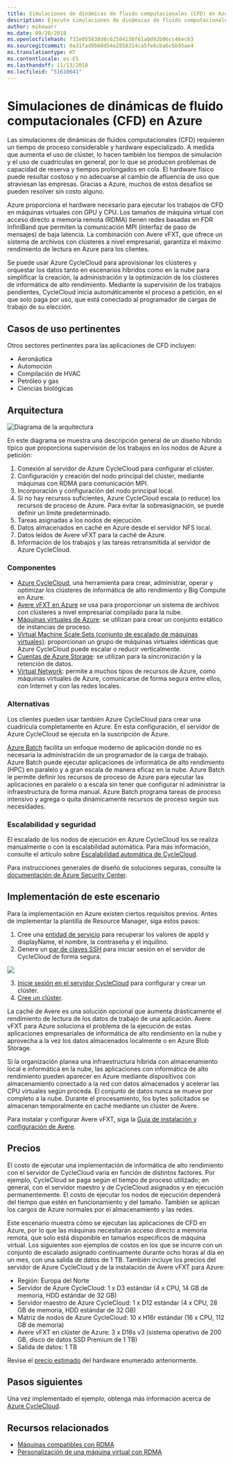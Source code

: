 ```yaml
---
title: Simulaciones de dinámicas de fluido computacionales (CFD) en Azure
description: Ejecute simulaciones de dinámicas de fluido computacionales (CFD) en Azure.
author: mikewarr
ms.date: 09/20/2018
ms.openlocfilehash: f32e055838d6c62584130f61a0d92b06cc46ec63
ms.sourcegitcommit: 0a31fad9b68d54e2858314ca5fe6cba6c6b95ae4
ms.translationtype: HT
ms.contentlocale: es-ES
ms.lasthandoff: 11/13/2018
ms.locfileid: "51610641"
---
```

# <a name="running-computational-fluid-dynamics-cfd-simulations-on-azure"></a>Simulaciones de dinámicas de fluido computacionales (CFD) en Azure

Las simulaciones de dinámicas de fluidos computacionales (CFD) requieren un tiempo de proceso considerable y hardware especializado. A medida que aumenta el uso de clúster, lo hacen también los tiempos de simulación y el uso de cuadrículas en general, por lo que se producen problemas de capacidad de reserva y tiempos prolongados en cola. El hardware físico puede resultar costoso y no adecuarse al cambio de afluencia de uso que atraviesan las empresas. Gracias a Azure, muchos de estos desafíos se pueden resolver sin costo alguno.

Azure proporciona el hardware necesario para ejecutar los trabajos de CFD en máquinas virtuales con GPU y CPU. Los tamaños de máquina virtual con acceso directo a memoria remota (RDMA) tienen redes basadas en FDR InfiniBand que permiten la comunicación MPI (interfaz de paso de mensajes) de baja latencia. La combinación con Avere vFXT, que ofrece un sistema de archivos con clústeres a nivel empresarial, garantiza el máximo rendimiento de lectura en Azure para los clientes.

Se puede usar Azure CycleCloud para aprovisionar los clústeres y orquestar los datos tanto en escenarios híbridos como en la nube para simplificar la creación, la administración y la optimización de los clústeres de informática de alto rendimiento. Mediante la supervisión de los trabajos pendientes, CycleCloud inicia automáticamente el proceso a petición, en el que solo paga por uso, que está conectado al programador de cargas de trabajo de su elección.

## <a name="relevant-use-cases"></a>Casos de uso pertinentes

Otros sectores pertinentes para las aplicaciones de CFD incluyen:

* Aeronáutica
* Automoción
* Compilación de HVAC
* Petróleo y gas
* Ciencias biológicas

## <a name="architecture"></a>Arquitectura

![Diagrama de la arquitectura][architecture]

En este diagrama se muestra una descripción general de un diseño híbrido típico que proporciona supervisión de los trabajos en los nodos de Azure a petición:

1. Conexión al servidor de Azure CycleCloud para configurar el clúster.
2. Configuración y creación del nodo principal del clúster, mediante máquinas con RDMA para comunicación MPI.
3. Incorporación y configuración del nodo principal local.
4. Si no hay recursos suficientes, Azure CycleCloud escala (o reduce) los recursos de proceso de Azure. Para evitar la sobreasignación, se puede definir un límite predeterminado.
5. Tareas asignadas a los nodos de ejecución.
6. Datos almacenados en caché en Azure desde el servidor NFS local.
7. Datos leídos de Avere vFXT para la caché de Azure.
8. Información de los trabajos y las tareas retransmitida al servidor de Azure CycleCloud.

### <a name="components"></a>Componentes

* [Azure CycleCloud][cyclecloud], una herramienta para crear, administrar, operar y optimizar los clústeres de informática de alto rendimiento y Big Compute en Azure.
* [Avere vFXT en Azure][avere] se usa para proporcionar un sistema de archivos con clústeres a nivel empresarial compilado para la nube.
* [Máquinas virtuales de Azure][vms]: se utilizan para crear un conjunto estático de instancias de proceso.
* [Virtual Machine Scale Sets (conjunto de escalado de máquinas virtuales)][vmss]: proporcionan un grupo de máquinas virtuales idénticas que Azure CycleCloud puede escalar o reducir verticalmente.
* [Cuentas de Azure Storage](/azure/storage/common/storage-introduction): se utilizan para la sincronización y la retención de datos.
* [Virtual Network](/azure/virtual-network/virtual-networks-overview): permite a muchos tipos de recursos de Azure, como máquinas virtuales de Azure, comunicarse de forma segura entre ellos, con Internet y con las redes locales.

### <a name="alternatives"></a>Alternativas

Los clientes pueden usar también Azure CycleCloud para crear una cuadrícula completamente en Azure. En esta configuración, el servidor de Azure CycleCloud se ejecuta en la suscripción de Azure.

[Azure Batch][batch] facilita un enfoque moderno de aplicación donde no es necesaria la administración de un programador de la carga de trabajo. Azure Batch puede ejecutar aplicaciones de informática de alto rendimiento (HPC) en paralelo y a gran escala de manera eficaz en la nube. Azure Batch le permite definir los recursos de proceso de Azure para ejecutar las aplicaciones en paralelo o a escala sin tener que configurar ni administrar la infraestructura de forma manual. Azure Batch programa tareas de proceso intensivo y agrega o quita dinámicamente recursos de proceso según sus necesidades.

### <a name="scalability-and-security"></a>Escalabilidad y seguridad

El escalado de los nodos de ejecución en Azure CycleCloud los se realiza manualmente o con la escalabilidad automática. Para más información, consulte el artículo sobre [Escalabilidad automática de CycleCloud][cycle-scale].

Para instrucciones generales de diseño de soluciones seguras, consulte la [documentación de Azure Security Center][security].

## <a name="deploy-this-scenario"></a>Implementación de este escenario

Para la implementación en Azure existen ciertos requisitos previos. Antes de implementar la plantilla de Resource Manager, siga estos pasos:
1. Cree una [entidad de servicio][cycle-svcprin] para recuperar los valores de appId y displayName, el nombre, la contraseña y el inquilino.
2. Genere un [par de claves SSH][cycle-ssh] para iniciar sesión en el servidor de CycleCloud de forma segura.

<a href="https://portal.azure.com/#create/Microsoft.Template/uri/https%3A%2F%2Fraw.githubusercontent.com%2FCycleCloudCommunity%2Fcyclecloud_arm%2Fmaster%2Fazuredeploy.json" target="_blank">
    <img src="https://azuredeploy.net/deploybutton.png"/>
</a>

3. [Inicie sesión en el servidor CycleCloud][cycle-login] para configurar y crear un clúster.
4. [Cree un clúster][cycle-create].

La caché de Avere es una solución opcional que aumenta drásticamente el rendimiento de lectura de los datos de trabajo de una aplicación. Avere vFXT para Azure soluciona el problema de la ejecución de estas aplicaciones empresariales de informática de alto rendimiento en la nube y aprovecha a la vez los datos almacenados localmente o en Azure Blob Storage.

Si la organización planea una infraestructura híbrida con almacenamiento local e informática en la nube, las aplicaciones con informática de alto rendimiento pueden aparecer en Azure mediante dispositivos con almacenamiento conectado a la red con datos almacenados y acelerar las CPU virtuales según proceda. El conjunto de datos nunca se mueve por completo a la nube. Durante el procesamiento, los bytes solicitados se almacenan temporalmente en caché mediante un clúster de Avere.

Para instalar y configurar Avere vFXT, siga la [Guía de instalación y configuración de Avere][avere].

## <a name="pricing"></a>Precios

El costo de ejecutar una implementación de informática de alto rendimiento con el servidor de CycleCloud varía en función de distintos factores. Por ejemplo, CycleCloud se paga según el tiempo de proceso utilizado; en general, con el servidor maestro y de CycleCloud asignados y en ejecución permanentemente. El costo de ejecutar los nodos de ejecución dependerá del tiempo que estén en funcionamiento y del tamaño. También se aplican los cargos de Azure normales por el almacenamiento y las redes.

Este escenario muestra cómo se ejecutan las aplicaciones de CFD en Azure, por lo que las máquinas necesitarán acceso directo a memoria remota, que solo está disponible en tamaños específicos de máquina virtual. Los siguientes son ejemplos de costos en los que se incurre con un conjunto de escalado asignado continuamente durante ocho horas al día en un mes, con una salida de datos de 1 TB. También incluye los precios del servidor de Azure CycleCloud y de la instalación de Avere vFXT para Azure:

* Región: Europa del Norte
* Servidor de Azure CycleCloud: 1 x D3 estándar (4 x CPU, 14 GB de memoria, HDD estándar de 32 GB)
* Servidor maestro de Azure CycleCloud: 1 x D12 estándar (4 x CPU, 28 GB de memoria, HDD estándar de 32 GB)
* Matriz de nodos de Azure CycleCloud: 10 x H16r estándar (16 x CPU, 112 GB de memoria)
* Avere vFXT en clúster de Azure: 3 x D16s v3 (sistema operativo de 200 GB, disco de datos SSD Premium de 1 TB)
* Salida de datos: 1 TB

Revise el [precio estimado][pricing] del hardware enumerado anteriormente.

## <a name="next-steps"></a>Pasos siguientes

Una vez implementado el ejemplo, obtenga más información acerca de [Azure CycleCloud][cyclecloud].

## <a name="related-resources"></a>Recursos relacionados

* [Máquinas compatibles con RDMA][rdma]
* [Personalización de una máquina virtual con RDMA][rdma-custom]

<!-- links -->
[architecture]: ./media/architecture-hpc-cfd.png
[calculator]: https://azure.com/e/
[availability]: /azure/architecture/checklist/availability
[resource-groups]: /azure/azure-resource-manager/resource-group-overview
[resiliency]: /azure/architecture/resiliency/
[security]: /azure/security/
[scalability]: /azure/architecture/checklist/scalability
[vmss]: /azure/virtual-machine-scale-sets/overview
[cyclecloud]: /azure/cyclecloud/
[rdma]: /azure/virtual-machines/windows/sizes-hpc#rdma-capable-instances
[gpu]: /azure/virtual-machines/windows/sizes-gpu
[hpcsizes]: /azure/virtual-machines/windows/sizes-hpc
[vms]: /azure/virtual-machines/
[low-pri]: /azure/virtual-machine-scale-sets/virtual-machine-scale-sets-use-low-priority
[batch]: /azure/batch/
[avere]: https://github.com/Azure/Avere/blob/master/README.md
[cycle-prereq]: /azure/cyclecloud/quickstart-install-cyclecloud#prerequisites
[cycle-svcprin]: /azure/cyclecloud/quickstart-install-cyclecloud#service-principal
[cycle-ssh]: /azure/cyclecloud/quickstart-install-cyclecloud#ssh-keypair
[cycle-login]: /azure/cyclecloud/quickstart-install-cyclecloud#log-into-the-cyclecloud-application-server
[cycle-create]: /azure/cyclecloud/quickstart-create-and-run-cluster
[rdma]: /azure/virtual-machines/windows/sizes-hpc#rdma-capable-instances
[rdma-custom]: /azure/virtual-machines/linux/classic/rdma-cluster#customize-the-vm
[pricing]: https://azure.com/e/53030a04a2ab47a289156e2377a4247a
[cycle-scale]: /azure/cyclecloud/autoscale
